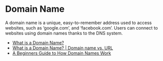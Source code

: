 # Domain Name

A domain name is a unique, easy-to-remember address used to access websites, such as ‘google.com’, and ‘facebook.com’. Users can connect to websites using domain names thanks to the DNS system.

- [What is a Domain Name?](https://developer.mozilla.org/en-US/docs/Learn/Common_questions/What_is_a_domain_name)
- [What is a Domain Name? | Domain name vs. URL](https://www.cloudflare.com/en-gb/learning/dns/glossary/what-is-a-domain-name/)
- [A Beginners Guide to How Domain Names Work](https://www.youtube.com/watch?v=Y4cRx19nhJk)

